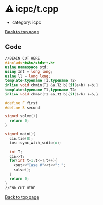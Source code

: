 <!-- mathjax config similar to math.stackexchange -->
<script type="text/javascript" async
  src="https://cdnjs.cloudflare.com/ajax/libs/mathjax/2.7.5/MathJax.js?config=TeX-MML-AM_CHTML">
</script>
<script type="text/x-mathjax-config">
  MathJax.Hub.Config({
    TeX: { equationNumbers: { autoNumber: "AMS" }},
    tex2jax: {
      inlineMath: [ ['$','$'] ],
      processEscapes: true
    },
    "HTML-CSS": { matchFontHeight: false },
    displayAlign: "left",
    displayIndent: "2em"
  });
</script>

<script type="text/javascript" src="https://cdnjs.cloudflare.com/ajax/libs/jquery/3.4.1/jquery.min.js"></script>
<script src="https://cdn.jsdelivr.net/npm/jquery-balloon-js@1.1.2/jquery.balloon.min.js" integrity="sha256-ZEYs9VrgAeNuPvs15E39OsyOJaIkXEEt10fzxJ20+2I=" crossorigin="anonymous"></script>
<script type="text/javascript" src="../../assets/js/copy-button.js"></script>
<link rel="stylesheet" href="../../assets/css/copy-button.css" />


# :warning: icpc/t.cpp
* category: icpc


[Back to top page](../../index.html)



## Code
```cpp
//BEGIN CUT HERE
#include<bits/stdc++.h>
using namespace std;
using Int = long long;
using ll = long long;
template<typename T1,typename T2>
inline void chmin(T1 &a,T2 b){if(a>b) a=b;}
template<typename T1,typename T2>
inline void chmax(T1 &a,T2 b){if(a<b) a=b;}

#define F first
#define S second

signed solve(){
  return 0;
}

signed main(){
  cin.tie(0);
  ios::sync_with_stdio(0);

  int T;
  cin>>T;
  for(int t=1;t<=T;t++){
    cout<<"Case #"<<t<<": ";
    solve();
  }
  return 0;
}
//END CUT HERE

```

[Back to top page](../../index.html)

